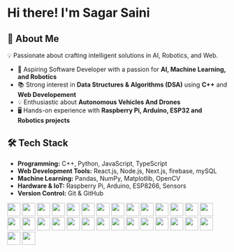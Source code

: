 # Hi there! I'm Sagar Saini

## 🚀 About Me

💡 Passionate about crafting intelligent solutions in AI, Robotics, and Web.

- 🎯 Aspiring Software Developer with a passion for **AI, Machine Learning, and Robotics**
- 📚 Strong interest in **Data Structures & Algorithms (DSA)** using **C++** and **Web Developement**
- 💡 Enthusiastic about **Autonomous Vehicles And Drones**
- 🖥️ Hands-on experience with **Raspberry Pi, Arduino, ESP32 and Robotics projects**

## 🛠️ Tech Stack

- **Programming:** C++, Python, JavaScript, TypeScript
- **Web Development Tools:** React.js, Node.js, Next.js, firebase, mySQL
- **Machine Learning:** Pandas, NumPy, Matplotlib, OpenCV
- **Hardware & IoT:** Raspberry Pi, Arduino, ESP8266, Sensors
- **Version Control:** Git & GitHub



<img width="30px" src="https://cdn.jsdelivr.net/gh/devicons/devicon@latest/icons/c/c-original.svg" />

<img width="30px" src="https://cdn.jsdelivr.net/gh/devicons/devicon@latest/icons/cplusplus/cplusplus-original.svg" />

<img width="30px" src="https://cdn.jsdelivr.net/gh/devicons/devicon@latest/icons/python/python-original.svg" />

<img width="30px" src="https://cdn.jsdelivr.net/gh/devicons/devicon@latest/icons/javascript/javascript-original.svg" />

<img width="30px" src="https://cdn.jsdelivr.net/gh/devicons/devicon@latest/icons/typescript/typescript-original.svg" />

<img width="30px" src="https://cdn.jsdelivr.net/gh/devicons/devicon@latest/icons/react/react-original-wordmark.svg" />

<img width="30px" src="https://cdn.jsdelivr.net/gh/devicons/devicon@latest/icons/redux/redux-original.svg" />

<img width="30px" src="https://miro.medium.com/v2/resize:fit:1080/1*wGdP-ym3kqQopOA9us8nXg.jpeg" />

<img width="30px" src="https://cdn.jsdelivr.net/gh/devicons/devicon@latest/icons/framermotion/framermotion-original-wordmark.svg" />

<img width="30px" src="https://cdn.jsdelivr.net/gh/devicons/devicon@latest/icons/css3/css3-original.svg" />

<img width="30px" src="https://cdn.jsdelivr.net/gh/devicons/devicon@latest/icons/tailwindcss/tailwindcss-original.svg" />

<img width="30px" src="https://cdn.jsdelivr.net/gh/devicons/devicon@latest/icons/nodejs/nodejs-original-wordmark.svg" />

<img width="30px" src="https://cdn.jsdelivr.net/gh/devicons/devicon@latest/icons/nextjs/nextjs-original-wordmark.svg" />

<img width="30px" src="https://cdn.jsdelivr.net/gh/devicons/devicon@latest/icons/firebase/firebase-original.svg" />

<img width="30px" src="https://cdn.jsdelivr.net/gh/devicons/devicon@latest/icons/mongodb/mongodb-original-wordmark.svg" />

<img width="30px" src="https://cdn.jsdelivr.net/gh/devicons/devicon@latest/icons/azuresqldatabase/azuresqldatabase-original.svg" />

<img width="30px" src="https://cdn.jsdelivr.net/gh/devicons/devicon@latest/icons/mysql/mysql-original-wordmark.svg" />

<img width="30px" src="https://cdn.jsdelivr.net/gh/devicons/devicon@latest/icons/pandas/pandas-original.svg" />

<img width="30px" src="https://cdn.jsdelivr.net/gh/devicons/devicon@latest/icons/numpy/numpy-original.svg" />

<img width="30px" src="https://cdn.jsdelivr.net/gh/devicons/devicon@latest/icons/matplotlib/matplotlib-original.svg" />

<img width="30px" src="https://cdn.jsdelivr.net/gh/devicons/devicon@latest/icons/opencv/opencv-original.svg" />

<img width="30px" src="https://cdn.jsdelivr.net/gh/devicons/devicon@latest/icons/tensorflow/tensorflow-original.svg" />

<img width="30px" src="https://cdn.jsdelivr.net/gh/devicons/devicon@latest/icons/anaconda/anaconda-original.svg" />

<img width="30px" src="https://cdn.jsdelivr.net/gh/devicons/devicon@latest/icons/jupyter/jupyter-original-wordmark.svg" />

<img width="30px" src="https://cdn.jsdelivr.net/gh/devicons/devicon@latest/icons/raspberrypi/raspberrypi-original-wordmark.svg" />

<img width="30px" src="https://cdn.jsdelivr.net/gh/devicons/devicon@latest/icons/arduino/arduino-original-wordmark.svg" />

<img width="30px" src="https://cdn.jsdelivr.net/gh/devicons/devicon@latest/icons/git/git-original-wordmark.svg" />

<img width="30px" src="https://cdn.jsdelivr.net/gh/devicons/devicon@latest/icons/github/github-original-wordmark.svg" />

<img width="30px" src="https://cdn.jsdelivr.net/gh/devicons/devicon@latest/icons/vscode/vscode-original.svg" />
 
<img width="30px" src="https://cdn.jsdelivr.net/gh/devicons/devicon@latest/icons/webstorm/webstorm-original.svg" />
